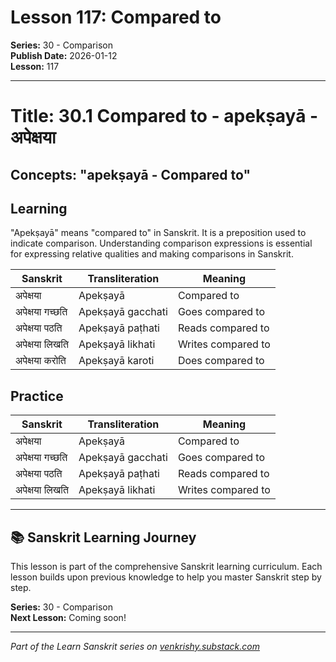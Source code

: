 # Lesson 117: Compared to

**Series:** 30 - Comparison  
**Publish Date:** 2026-01-12  
**Lesson:** 117

---

# Title: 30.1 Compared to - apekṣayā - अपेक्षया
## Concepts: "apekṣayā - Compared to"

## Learning
"Apekṣayā" means "compared to" in Sanskrit. It is a preposition used to indicate comparison. Understanding comparison expressions is essential for expressing relative qualities and making comparisons in Sanskrit.

| Sanskrit           | Transliteration      | Meaning                          |
| ------------------ | -------------------- | -------------------------------- |
| अपेक्षया          | Apekṣayā             | Compared to                       |
| अपेक्षया गच्छति  | Apekṣayā gacchati    | Goes compared to                  |
| अपेक्षया पठति    | Apekṣayā paṭhati     | Reads compared to                 |
| अपेक्षया लिखति   | Apekṣayā likhati     | Writes compared to                |
| अपेक्षया करोति   | Apekṣayā karoti      | Does compared to                  |

## Practice
| Sanskrit           | Transliteration      | Meaning                          |
| ------------------ | -------------------- | -------------------------------- |
| अपेक्षया          | Apekṣayā             | Compared to                       |
| अपेक्षया गच्छति  | Apekṣayā gacchati    | Goes compared to                  |
| अपेक्षया पठति    | Apekṣayā paṭhati     | Reads compared to                 |
| अपेक्षया लिखति   | Apekṣayā likhati     | Writes compared to                |

---

## 📚 Sanskrit Learning Journey

This lesson is part of the comprehensive Sanskrit learning curriculum. Each lesson builds upon previous knowledge to help you master Sanskrit step by step.

**Series:** 30 - Comparison  
**Next Lesson:** Coming soon!

---
*Part of the Learn Sanskrit series on [venkrishy.substack.com](https://venkrishy.substack.com/s/learn_sanskrit)*
